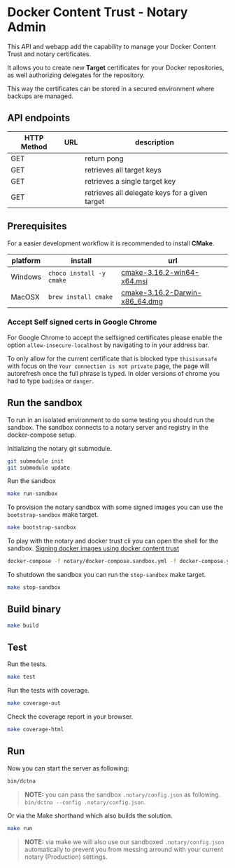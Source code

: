 # Docker Content Trust - Notary Admin

This API and webapp add the capability to manage your Docker Content Trust and notary certificates.

It allows you to create new **Target** certificates for your Docker repositories, as well authorizing delegates for the repository.

This way the certificates can be stored in a secured environment where backups are managed.

## API endpoints

| HTTP Method | URL                                               | description                                    |
| ----------- | ------------------------------------------------- | ---------------------------------------------- |
| GET         | [](https://localhost:8443/ping)                   | return pong                                    |
| GET         | [](https://localhost:8443/targets)                | retrieves all target keys                      |
| GET         | [](https://localhost:8443/targets/{id})           | retrieves a single target key                  |
| GET         | [](https://localhost:8443/targets/{id}/delegates) | retrieves all delegate keys for a given target |

## Prerequisites

For a easier development workflow it is recommended to install **CMake**.

| platform | install                  | url                                |
| -------- | ------------------------ | ---------------------------------- |
| Windows  | `choco install -y cmake` | [cmake-3.16.2-win64-x64.msi][]     |
| MacOSX   | `brew install cmake`     | [cmake-3.16.2-Darwin-x86_64.dmg][] |

### Accept Self signed certs in Google Chrome

For Google Chrome to accept the selfsigned certificates please enable the option `allow-insecure-localhost` by navigating to [](chrome://flags/#allow-insecure-localhost) in your address bar.

To only allow for the current certificate that is blocked type `thisisunsafe` with focus on the `Your connection is not private` page, the page will autorefresh once the full phrase is typed. In older versions of chrome you had to type `badidea` or `danger`.

## Run the sandbox

To run in an isolated environment to do some testing you should run the sandbox. The sandbox connects to a notary server and registry in the docker-compose setup.

Initializing the notary git submodule.

```bash
git submodule init
git submodule update
```

Run the sandbox

```bash
make run-sandbox
```

To provision the notary sandbox with some signed images you can use the `bootstrap-sandbox` make target.

```bash
make bootstrap-sandbox
```

To play with the notary and docker trust cli you can open the shell for the sandbox. [Signing docker images using docker content trust](https://marcofranssen.nl/signing-docker-images-using-docker-content-trust/)

```bash
docker-compose -f notary/docker-compose.sandbox.yml -f docker-compose.yml exec sandbox sh
```

To shutdown the sandbox you can run the `stop-sandbox` make target.

```bash
make stop-sandbox
```

## Build binary

```bash
make build
```

## Test

Run the tests.

```bash
make test
```

Run the tests with coverage.

```bash
make coverage-out
```

Check the coverage report in your browser.

```bash
make coverage-html
```

[cmake-3.16.2-win64-x64.msi]: https://github.com/Kitware/CMake/releases/download/v3.16.2/cmake-3.16.2-win64-x64.msi "Download cmake-3.16.2-win64-x64.msi"
[cmake-3.16.2-darwin-x86_64.dmg]: https://github.com/Kitware/CMake/releases/download/v3.16.2/cmake-3.16.2-Darwin-x86_64.dmg "Download cmake-3.16.2-Darwin-x86_64.dmg"

## Run

Now you can start the server as following:

```bash
bin/dctna
```

> **NOTE:** you can pass the sandbox `.notary/config.json` as following. `bin/dctna --config .notary/config.json`.

Or via the Make shorthand which also builds the solution.

```bash
make run
```

> **NOTE:** via make we will also use our sandboxed `.notary/config.json` automatically to prevent you from messing arround with your current notary (Production) settings.
